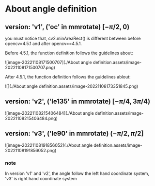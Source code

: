 # About angle definition

## version: 'v1', ('oc' in mmrotate) $[-\pi/2, 0)$

you must notice that, cv2.minAreaRect() is different between before opencv=4.5.1 and after opencv==4.5.1.

Before 4.5.1, the function definition follows the guidelines about:

![image-20221108171500707](./About angle definition.assets/image-20221108171500707.png)

After 4.5.1, the function definition follows the guidelines ablout:

![](./About angle definition.assets/image-20221108173351845.png)

## version: 'v2', ('le135' in mmrotate) $[-\pi/4, 3\pi/4 )$

![image-20221108215406484](./About angle definition.assets/image-20221108215406484.png)

## version: 'v3', ('le90' in mmrotate) $(-\pi/2, \pi/2]$

![image-20221108191856052](./About angle definition.assets/image-20221108191856052.png)

### note

In version 'v1' and 'v2', the angle follow the left hand coordinate system, 'v3' is right hand coordinate system